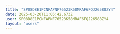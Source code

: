 ```yaml
---
title: "SP08D8E1PCNFAPNF76523K58MRAF6FQJ26588ZY4"
date: 2025-03-20T11:05:42.673Z
user: SP08D8E1PCNFAPNF76523K58MRAF6FQJ26588ZY4
layout: "users"
---
```

    
